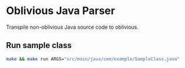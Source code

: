 # Oblivious Java Parser

Transpile non-oblivious Java source code to oblivious.

## Run sample class

```bash
make && make run ARGS="src/main/java/com/example/SampleClass.java"
```
